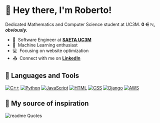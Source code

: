 # 🌟 Hey there, I'm Roberto!

Dedicated Mathematics and Computer Science student at UC3M.  **0 ∈  ℕ, _obviously._**

- 💼 &nbsp;Software Engineer at **[SAETA UC3M](https://saetauc3m.es/)**
- 🙇 &nbsp;Machine Learning enthusiast
- 💻 &nbsp;Focusing on website optimization
- 📤 &nbsp;Connect with me on **[LinkedIn](https://www.linkedin.com/in/roberto-h-b77b46290/)**

## 💾 Languages and Tools

[![C++](https://img.shields.io/badge/C++-%2300599C.svg?logo=c%2B%2B&logoColor=white)](#)
[![Python](https://img.shields.io/badge/Python-3776AB?logo=python&logoColor=fff)](#)
[![JavaScript](https://img.shields.io/badge/JavaScript-F7DF1E?logo=javascript&logoColor=000)](#)
[![HTML](https://img.shields.io/badge/HTML-%23E34F26.svg?logo=html5&logoColor=white)](#)
[![CSS](https://img.shields.io/badge/CSS-1572B6?logo=css3&logoColor=fff)](#)
[![Django](https://img.shields.io/badge/Django-%23092E20.svg?logo=django&logoColor=white)](#)
[![AWS](https://img.shields.io/badge/AWS-%23FF9900.svg?logo=amazon-web-services&logoColor=white)](#)

## 💭 My source of inspiration

![readme Quotes](https://quotes-github-readme.vercel.app/api?quote=You+may+win+because+you+have+more+than+enough+brute+force%2C+but+you+will+not+convince%2C+because+to+convince%2C+one+must+persuade.&author=Miguel+de+Unamuno&type=horizontal)

